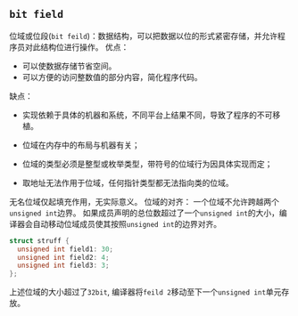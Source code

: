 ## `bit field`

位域或位段(`bit feild`)：数据结构，可以把数据以位的形式紧密存储，并允许程序员对此结构位进行操作。
优点：
* 可以使数据存储节省空间。
* 可以方便的访问整数值的部分内容，简化程序代码。

缺点：
* 实现依赖于具体的机器和系统，不同平台上结果不同，导致了程序的不可移植。

* 位域在内存中的布局与机器有关；
* 位域的类型必须是整型或枚举类型，带符号的位域行为因具体实现而定；
* 取地址无法作用于位域，任何指针类型都无法指向类的位域。

无名位域仅起填充作用，无实际意义。
位域的对齐：
一个位域不允许跨越两个`unsigned int`边界。
如果成员声明的总位数超过了一个`unsigned int`的大小，编译器会自动移动位域成员使其按照`unsigned int`的边界对齐。
```cpp
struct struff {
  unsigned int field1: 30;
  unsigned int field2: 4;  
  unsigned int field3: 3;
};
```
上述位域的大小超过了`32bit`, 编译器将`feild 2`移动至下一个`unsigned int`单元存放。


